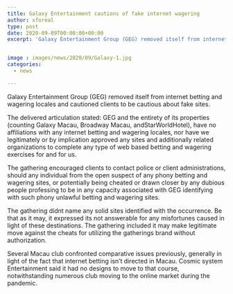 ```yaml
---
title: Galaxy Entertainment cautions of fake internet wagering
author: xforeal 
type: post
date: 2020-09-09T00:00:00+00:00
excerpt: 'Galaxy Entertainment Group (GEG) removed itself from internet betting and wagering locales and cautioned clients to be cautious about fake websites '


image : images/news/2020/09/Galaxy-1.jpg
categories:
  - news

---
```

Galaxy Entertainment Group (GEG) removed itself from internet betting and wagering locales and cautioned clients to be cautious about fake sites. 

The delivered articulation stated: GEG and the entirety of its properties (counting Galaxy Macau, Broadway Macau, andStarWorldHotel), have no affiliations with any internet betting and wagering locales, nor have we legitimately or by implication approved any sites and additionally related organizations to complete any type of web based betting and wagering exercises for and for us.<span data-ccp-props="{" /> 

The gathering encouraged clients to contact police or client administrations, should any individual from the open suspect of any phony betting and wagering sites, or potentially being cheated or drawn closer by any dubious people professing to be in any capacity associated with GEG identifying with such phony unlawful betting and wagering sites.<span data-ccp-props="{" /> 

The gathering <span data-contrast="auto">didnt </span><span data-contrast="auto">name any solid sites identified with the occurrence. Be that as it may, it expressed </span><span data-contrast="auto">its </span><span data-contrast="auto">not answerable for any misfortunes caused in light of these destinations. The gathering included it may make legitimate move against the cheats for utilizing the gatherings brand without authorization. </span><span data-ccp-props="{" />

Several Macau club confronted comparative issues previously, generally in light of the fact that internet betting isn&#8217;t directed in Macau. Cosmic system Entertainment said it had no designs to move to that course, notwithstanding numerous club moving to the online market during the pandemic.<span data-ccp-props="{" />